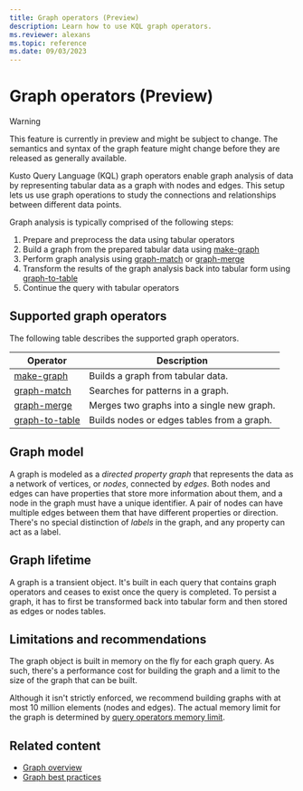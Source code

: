 ```yaml
---
title: Graph operators (Preview)
description: Learn how to use KQL graph operators.
ms.reviewer: alexans
ms.topic: reference
ms.date: 09/03/2023
---
```

# Graph operators (Preview)

> [!WARNING]
> This feature is currently in preview and might be subject to change. The semantics and syntax of the graph feature might change before they are released as generally available.

Kusto Query Language (KQL) graph operators enable graph analysis of data by representing tabular data as a graph with nodes and edges. This setup lets us use graph operations to study the connections and relationships between different data points.

Graph analysis is typically comprised of the following steps:

1. Prepare and preprocess the data using tabular operators
1. Build a graph from the prepared tabular data using [make-graph](make-graph-operator.md)
1. Perform graph analysis using [graph-match](graph-match-operator.md) or [graph-merge](graph-merge-operator.md)
1. Transform the results of the graph analysis back into tabular form using [graph-to-table](graph-to-table-operator.md)
1. Continue the query with tabular operators

## Supported graph operators

The following table describes the supported graph operators.

| Operator | Description |
|--|--|
| [make-graph](make-graph-operator.md) | Builds a graph from tabular data. |
| [graph-match](graph-match-operator.md) | Searches for patterns in a graph. |
| [graph-merge](graph-merge-operator.md) | Merges two graphs into a single new graph. |
| [graph-to-table](graph-to-table-operator.md) | Builds nodes or edges tables from a graph. |

## Graph model

A graph is modeled as a *directed property graph* that represents the data as a network of vertices, or *nodes*, connected by *edges*. Both nodes and edges can have properties that store more information about them, and a node in the graph must have a unique identifier. A pair of nodes can have multiple edges between them that have different properties or direction. There's no special distinction of *labels* in the graph, and any property can act as a label.

## Graph lifetime

A graph is a transient object. It's built in each query that contains graph operators and ceases to exist once the query is completed. To persist a graph, it has to first be transformed back into tabular form and then stored as edges or nodes tables.

## Limitations and recommendations

The graph object is built in memory on the fly for each graph query. As such, there's a performance cost for building the graph and a limit to the size of the graph that can be built.

Although it isn't strictly enforced, we recommend building graphs with at most 10 million elements (nodes and edges). The actual memory limit for the graph is determined by [query operators memory limit](../concepts/querylimits.md#limit-on-memory-consumed-by-query-operators-e_runaway_query).

## Related content

* [Graph overview](../../graph-overview.md)
* [Graph best practices](../../graph-best-practices.md)
